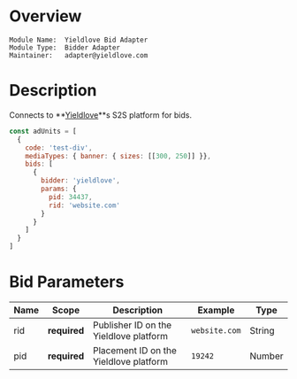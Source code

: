 # Overview

```
Module Name:  Yieldlove Bid Adapter
Module Type:  Bidder Adapter
Maintainer:   adapter@yieldlove.com
```


# Description

Connects to **[Yieldlove](https://www.yieldlove.com/)**s S2S platform for bids.

```js
const adUnits = [
  {
    code: 'test-div',
    mediaTypes: { banner: { sizes: [[300, 250]] }},
    bids: [
      {
        bidder: 'yieldlove',
        params: {
          pid: 34437,
          rid: 'website.com'
        }
      }
    ]
  }
]
```


# Bid Parameters

| Name          | Scope        | Description                                             | Example                    | Type         |
|---------------|--------------|---------------------------------------------------------|----------------------------|--------------|
| rid           | **required** | Publisher ID on the Yieldlove platform                  | `website.com`              | String       |
| pid           | **required** | Placement ID on the Yieldlove platform                  | `19242`                    | Number       |
